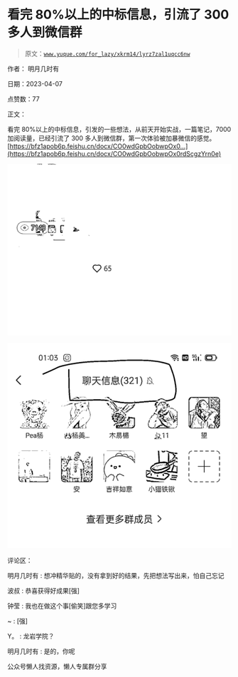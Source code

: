 # 看完 80%以上的中标信息，引流了 300 多人到微信群

> 原文：[`www.yuque.com/for_lazy/xkrm14/lyrz7zal1uqcc6nw`](https://www.yuque.com/for_lazy/xkrm14/lyrz7zal1uqcc6nw)

作者： 明月几时有

日期：2023-04-07

点赞数：77

正文：

看完 80%以上的中标信息，引发的一些想法，从前天开始实战，一篇笔记，7000 加阅读量，已经引流了 300 多人到微信群，第一次体验被加暴微信的感觉。 [https://bfz1apob6p.feishu.cn/docx/CO0wdGpbOobwpOx0...](https://bfz1apob6p.feishu.cn/docx/CO0wdGpbOobwpOx0rdScgzYrn0e)

![](img/b4593ce6f76f9086c8e73bfef5f15262.png)

![](img/1361da65a084c97fa58d3b03a3089a55.png)

评论区：

明月几时有 : 想冲精华贴的，没有拿到好的结果，先把想法写出来，怕自己忘记

波叔 : 恭喜获得好成果[强]

钟莹 : 我也在做这个事[偷笑]跟您多学习

~ : [强]

Y。 : 龙岩学院？

明月几时有 : 是的，你呢

公众号懒人找资源，懒人专属群分享

